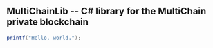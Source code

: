 ## MultiChainLib -- C# library for the MultiChain private blockchain

```C#
printf("Hello, world.");
```